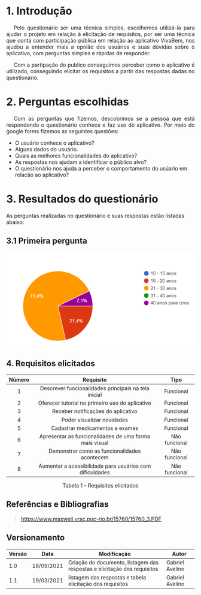 # 1. Introdução 

<p style="text-indent: 20px; text-align: justify">
Pelo questionário ser uma técnica simples, escolhemos utilizá-la para ajudar o projeto em relação à elicitação de requisitos, por ser uma técnica que conta com participação pública em relação ao aplicativo VivaBem, nos ajudou a entender mais a opnião dos usuários e suas dúvidas sobre o aplicativo, com perguntas simples e rápidas de responder.
</p>



<p style="text-indent: 20px; text-align: justify">
Com a partipação do publico conseguimos perceber como o aplicativo é utilizado, conseguindo elicitar os requisitos a partir das respostas dadas no questionário.
</p>


# 2. Perguntas escolhidas

<p style="text-indent: 20px; text-align: justify">
Com as perguntas que fizemos, descobrimos se a pessoa que está respondendo o questionário conhece e faz uso do aplicativo. Por meio do <a>google forms</a> fizemos as seguintes questões:
</p>

- O usuário conhece o aplicativo?
- Alguns dados do usuário.
- Quais as melhores funcionalidades do aplicativo?
- As respostas nos ajudam a identificar o público alvo?
- O questionário nos ajuda a perceber o comportamento do usúario em relacão ao aplicativo?

# 3. Resultados do questionário
As perguntas realizadas no questionário e suas respostas estão listadas abaixo:

## 3.1 Primeira pergunta
![idade](../img/qualsuaidade.png)
## 4. Requisitos elicitados

<center>

|Número | Requisito | Tipo |
|:--:|:--:|:--:|
| 1 | Descrever funcionalidades principais na tela inicial | Funcional |
| 2 | Oferecer tutorial no primeiro uso do aplicativo | Funcional |
| 3 | Receber notificações do aplicativo | Funcional |
| 4 | Poder visualizar novidades| Funcional |
| 5 | Cadastrar medicamentos e exames | Funcional |
| 6 | Apresentar as funcionalidades de uma forma mais visual | Não funcional |
| 7 | Demonstrar como as funcionalidades acontecem | Não funcional |
| 8 | Aumentar a acessibilidade para usuários com dificuldades | Não funcional|

<figcaption>Tabela 1 - Requisitos elicitados</figcaption>

</center>

## Referências e Bibliografias

>https://www.maxwell.vrac.puc-rio.br/15760/15760_3.PDF

## Versionamento
| Versão | Data | Modificação | Autor |
|--|--|--|--|
| 1.0 | 18/09/2021 | Criação do documento, listagem das respostas e elicitação dos requisitos | Gabriel Avelino |
| 1.1 | 19/03/2021 | listagem das respostas e  tabela elicitação dos requisitos | Gabriel Avelino |
